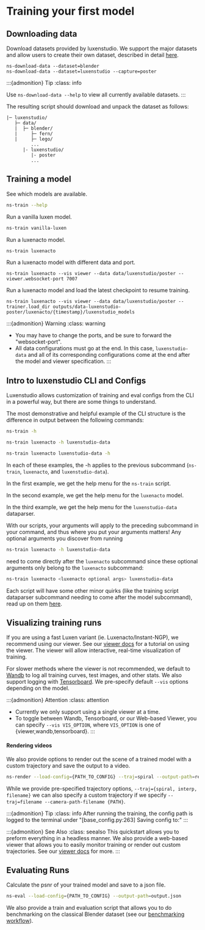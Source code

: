# Training your first model

## Downloading data

Download datasets provided by luxenstudio. We support the major datasets and allow users to create their own dataset, described in detail [here](./custom_dataset.md).

```
ns-download-data --dataset=blender
ns-download-data --dataset=luxenstudio --capture=poster
```

:::{admonition} Tip
:class: info

Use `ns-download-data --help` to view all currently available datasets.
:::

The resulting script should download and unpack the dataset as follows:

```
|─ luxenstudio/
   ├─ data/
   |  ├─ blender/
   |     ├─ fern/
   |     ├─ lego/
         ...
      |- luxenstudio/
         |- poster
         ...
```

## Training a model

See which models are available.

```bash
ns-train --help
```

Run a vanilla luxen model.

```bash
ns-train vanilla-luxen
```

Run a luxenacto model.

```bash
ns-train luxenacto
```

Run a luxenacto model with different data and port.

```
ns-train luxenacto --vis viewer --data data/luxenstudio/poster --viewer.websocket-port 7007
```

Run a luxenacto model and load the latest checkpoint to resume training.

```
ns-train luxenacto --vis viewer --data data/luxenstudio/poster --trainer.load_dir outputs/data-luxenstudio-poster/luxenacto/{timestamp}/luxenstudio_models
```

:::{admonition} Warning
:class: warning

- You may have to change the ports, and be sure to forward the "websocket-port".
- All data configurations must go at the end. In this case, `luxenstudio-data` and all of its corresponding configurations come at the end after the model and viewer specification.
  :::

## Intro to luxenstudio CLI and Configs

Luxenstudio allows customization of training and eval configs from the CLI in a powerful way, but there are some things to understand.

The most demonstrative and helpful example of the CLI structure is the difference in output between the following commands:

```bash
ns-train -h
```

```bash
ns-train luxenacto -h luxenstudio-data
```

```bash
ns-train luxenacto luxenstudio-data -h
```

In each of these examples, the -h applies to the previous subcommand (`ns-train`, `luxenacto`, and `luxenstudio-data`).

In the first example, we get the help menu for the `ns-train` script.

In the second example, we get the help menu for the `luxenacto` model.

In the third example, we get the help menu for the `luxenstudio-data` dataparser.

With our scripts, your arguments will apply to the preceding subcommand in your command, and thus where you put your arguments matters! Any optional arguments you discover from running

```bash
ns-train luxenacto -h luxenstudio-data
```

need to come directly after the `luxenacto` subcommand since these optional arguments only belong to the `luxenacto` subcommand:

```bash
ns-train luxenacto <luxenacto optional args> luxenstudio-data
```

Each script will have some other minor quirks (like the training script dataparser subcommand needing to come after the model subcommand), read up on them [here](../reference/cli/index.md).

## Visualizing training runs

If you are using a fast Luxen variant (ie. Luxenacto/Instant-NGP), we recommend using our viewer. See our [viewer docs](viewer_quickstart.md) for a tutorial on using the viewer. The viewer will allow interactive, real-time visualization of training.

For slower methods where the viewer is not recommended, we default to [Wandb](https://wandb.ai/site) to log all training curves, test images, and other stats. We also support logging with [Tensorboard](https://www.tensorflow.org/tensorboard). We pre-specify default `--vis` options depending on the model.

:::{admonition} Attention
:class: attention

- Currently we only support using a single viewer at a time.
- To toggle between Wandb, Tensorboard, or our Web-based Viewer, you can specify `--vis VIS_OPTION`, where `VIS_OPTION` is one of {viewer,wandb,tensorboard}.
  :::

#### Rendering videos

We also provide options to render out the scene of a trained model with a custom trajectory and save the output to a video.

```bash
ns-render --load-config={PATH_TO_CONFIG} --traj=spiral --output-path=renders/output.mp4
```

While we provide pre-specified trajectory options, `--traj={spiral, interp, filename}` we can also specify a custom trajectory if we specify `--traj=filename --camera-path-filename {PATH}`.

:::{admonition} Tip
:class: info
After running the training, the config path is logged to the terminal under "[base_config.py:263] Saving config to:"
:::

:::{admonition} See Also
:class: seealso
This quickstart allows you to preform everything in a headless manner.
We also provide a web-based viewer that allows you to easily monitor training or render out custom trajectories.
See our [viewer docs](viewer_quickstart.md) for more.
:::

## Evaluating Runs

Calculate the psnr of your trained model and save to a json file.

```bash
ns-eval --load-config={PATH_TO_CONFIG} --output-path=output.json
```

We also provide a train and evaluation script that allows you to do benchmarking on the classical Blender dataset (see our [benchmarking workflow](../developer_guides/debugging_tools/benchmarking.md)).
